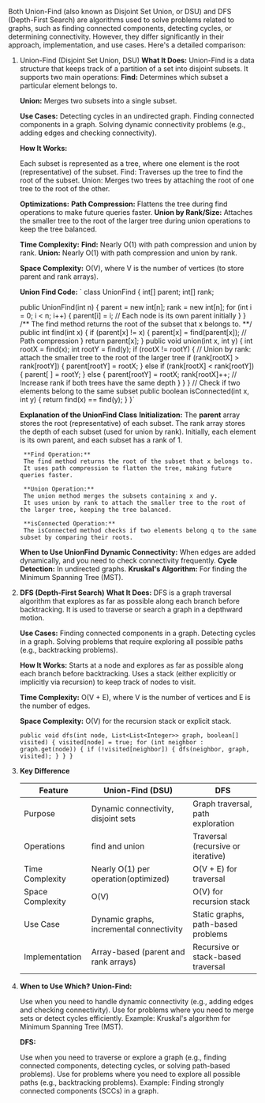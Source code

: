Both Union-Find (also known as Disjoint Set Union, or DSU) and DFS (Depth-First Search) are algorithms used to solve problems related to graphs, such as finding connected components, detecting cycles, or determining connectivity. However, they differ significantly in their approach, implementation, and use cases. Here's a detailed comparison:

1. Union-Find (Disjoint Set Union, DSU)
   **What It Does:**
   Union-Find is a data structure that keeps track of a partition of a set into disjoint subsets.
   It supports two main operations:
   **Find:** Determines which subset a particular element belongs to.
   
   **Union:** Merges two subsets into a single subset.

   **Use Cases:**
      Detecting cycles in an undirected graph.
      Finding connected components in a graph.
      Solving dynamic connectivity problems (e.g., adding edges and checking connectivity).
   
   **How It Works:**
   
      Each subset is represented as a tree, where one element is the root (representative) of the subset.
      Find: Traverses up the tree to find the root of the subset.
      Union: Merges two trees by attaching the root of one tree to the root of the other.
   
   **Optimizations:**
      **Path Compression:** Flattens the tree during find operations to make future queries faster.
      **Union by Rank/Size:** Attaches the smaller tree to the root of the larger tree during union operations to keep the tree balanced.
   
   **Time Complexity:**
      **Find:** Nearly O(1) with path compression and union by rank.
      **Union:** Nearly O(1) with path compression and union by rank.
   
   **Space Complexity:**
      O(V), where V is the number of vertices (to store parent and rank arrays).
   
   **Union Find Code:**
   `
   class UnionFind {
            int[] parent;
            int[] rank;

      public UnionFind(int n) {
         parent = new int[n];
         rank = new int[n];
            for (int i = 0; i < n; i++) {
               parent[i] = i; // Each node is its own parent initially
            }
      }
      /**
          The find method returns the root of the subset that x belongs to.
      **/
      public int find(int x) {
         if (parent[x] != x) {
            parent[x] = find(parent[x]); // Path compression
         }
            return parent[x];
      }
      public void union(int x, int y) {
         int rootX = find(x);
         int rootY = find(y);
         if (rootX != rootY) {
           // Union by rank: attach the smaller tree to the root of the larger tree
            if (rank[rootX] > rank[rootY]) {
                  parent[rootY] = rootX;
            } else if (rank[rootX] < rank[rootY]) {
                  parent[ ] = rootY;
            } else {
                  parent[rootY] = rootX;
                  rank[rootX]++; // Increase rank if both trees have the same depth 
            }
         }
      } 
       // Check if two elements belong to the same subset
       public boolean isConnected(int x, int y) {
            return find(x) == find(y);
       }
   }`

   **Explanation of the UnionFind Class**
       **Initialization:**
        The **parent** array stores the root (representative) of each subset.
        The rank array stores the depth of each subset (used for union by rank).
        Initially, each element is its own parent, and each subset has a rank of 1.
        
        **Find Operation:**
        The find method returns the root of the subset that x belongs to.
        It uses path compression to flatten the tree, making future queries faster.
        
        **Union Operation:**
        The union method merges the subsets containing x and y.
        It uses union by rank to attach the smaller tree to the root of the larger tree, keeping the tree balanced.
        
        **isConnected Operation:**
        The isConnected method checks if two elements belong q to the same subset by comparing their roots.

    **When to Use UnionFind**
        **Dynamic Connectivity:** When edges are added dynamically, and you need to check connectivity frequently.
        **Cycle Detection:** In undirected graphs.
        **Kruskal's Algorithm:** For finding the Minimum Spanning Tree (MST).

2. **DFS (Depth-First Search)**
    **What It Does:**
    DFS is a graph traversal algorithm that explores as far as possible along each branch before backtracking.
    It is used to traverse or search a graph in a depthward motion.

    **Use Cases:**
    Finding connected components in a graph.
    Detecting cycles in a graph.
    Solving problems that require exploring all possible paths (e.g., backtracking problems).
    
    **How It Works:**
    Starts at a node and explores as far as possible along each branch before backtracking.
    Uses a stack (either explicitly or implicitly via recursion) to keep track of nodes to visit.
    
    **Time Complexity:**
    O(V + E), where V is the number of vertices and E is the number of edges.
    
    **Space Complexity:**
    O(V) for the recursion stack or explicit stack.

    `public void dfs(int node, List<List<Integer>> graph, boolean[] visited) {
          visited[node] = true;
          for (int neighbor : graph.get(node)) {
             if (!visited[neighbor]) {
                dfs(neighbor, graph, visited);
             }
      }
    }`

3. **Key Difference**
    
    | Feature           |  Union-Find (DSU)                        | DFS                                |
    |-------------------|------------------------------------------|------------------------------------|
    | Purpose           | Dynamic connectivity, disjoint sets      | Graph traversal, path exploration  |
    | Operations        | find and union                           |  Traversal (recursive or iterative)|
    | Time Complexity   | Nearly O(1) per operation(optimized)     | O(V + E) for traversal             |
    | Space Complexity  | O(V)                                     |  O(V) for recursion stack          |
    | Use Case          | Dynamic graphs, incremental connectivity | Static graphs, path-based problems |
    | Implementation    | Array-based (parent and rank arrays)     | Recursive or stack-based traversal |

4. **When to Use Which?**
    **Union-Find:**
    
    Use when you need to handle dynamic connectivity (e.g., adding edges and checking connectivity).
    Use for problems where you need to merge sets or detect cycles efficiently.
    Example: Kruskal's algorithm for Minimum Spanning Tree (MST).
    
    **DFS:**
    
    Use when you need to traverse or explore a graph (e.g., finding connected components, detecting cycles, or solving path-based problems).
    Use for problems where you need to explore all possible paths (e.g., backtracking problems).
    Example: Finding strongly connected components (SCCs) in a graph.